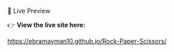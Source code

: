 🚀 Live Preview

👉 **View the live site here:**  

https://ebramayman10.github.io/Rock-Paper-Scissors/
